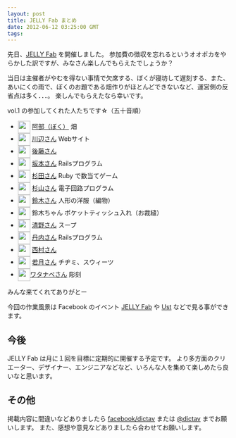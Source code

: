 ```yaml
---
layout: post
title: JELLY Fab まとめ
date: 2012-06-12 03:25:00 GMT
tags: 
---
```

先日、[JELLY Fab][] を開催しました。
参加費の徴収を忘れるというオオポカをやらかした訳ですが、みなさん楽しんでもらえたでしょうか？

当日は主催者がやむを得ない事情で欠席する、ぼくが寝坊して遅刻する、また、あいにくの雨で、ぼくのお題である畑作りがほとんどできないなど、運営側の反省点は多く．．．。
楽しんでもらえたなら幸いです。


vol.1 の参加してくれた人たちです☆（五十音順）
<style>
img{
  width:2em;
  height:2em;
  vertical-align: middle;
}
</style>

- <img src="http://graph.facebook.com/dictav/picture" /> 			[阿部（ぼく）](http://www.facebook.com/dictav)  畑 
- <img src="http://graph.facebook.com/masato.kawabe.7/picture" />	[川辺さん](http://www.facebook.com/masato.kawabe.7)  Webサイト
- <img src="http://graph.facebook.com/kazuhito.goto/picture" />		[後藤さん](http://www.facebook.com/kazuhito.goto)  
- <img src="http://graph.facebook.com/sakataiki/picture" />    		[坂本さん](http://www.facebook.com/sakataiki)  Railsプログラム
- <img src="http://graph.facebook.com/sugita.haruhi/picture" />		[杉田さん](http://www.facebook.com/sugita.haruhi)  Ruby で数当てゲーム
- <img src="http://graph.facebook.com/garlic.tea/picture" />			[杉山さん](http://www.facebook.com/garlic.tea)  電子回路プログラム
- <img src="http://graph.facebook.com/mioaco/picture" />				[鈴木さん](http://www.facebook.com/mioaco)  人形の洋服（編物）
- <img src="" />														鈴木ちゃん  ポケットティッシュ入れ（お裁縫）
- <img src="http://graph.facebook.com/asuka.seino.9/picture" />		[清野さん](http://www.facebook.com/asuka.seino.9)  スープ
- <img src="http://graph.facebook.com/saisa6153/picture" />			[丹内さん](http://www.facebook.com/saisa6153)  Railsプログラム
- <img src="http://graph.facebook.com/west2538/picture" />			[西村さん](http://www.facebook.com/west2538)  
- <img src="http://graph.facebook.com/keniti.wakatuki/picture" />	[若月さん](http://www.facebook.com/keniti.wakatuki)  チヂミ、スウィーツ
- <img src="http://api.twitter.com/1/users/profile_image/tana_bei" />[ワタナベさん](http://twitter.com/tana_bei)  彫刻

みんな来てくれてありがとー

今回の作業風景は Facebook のイベント [JELLY Fab][] や [Ust](http://www.ustream.tv/recorded/23184875) などで見る事ができます。

## 今後
JELLY Fab は月に１回を目標に定期的に開催する予定です。
より多方面のクリエーター、デザイナー、エンジニアなどなど、いろんな人を集めて楽しめたら良いなと思います。

## その他
掲載内容に間違いなどありましたら [facebook/dictav](http://www.facebook.com/dictav) または [@dictav](http://twitter.com/dictav) までお願いします。
また、感想や意見などありましたら合わせてお願いします。

[JELLY Fab]: http://www.facebook.com/events/430285053662157/

